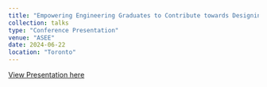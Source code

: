 ```yaml
---
title: "Empowering Engineering Graduates to Contribute towards Designing Safer Generative AI Tools through an Ethics Course"
collection: talks
type: "Conference Presentation"
venue: "ASEE"
date: 2024-06-22
location: "Toronto"
---
```


[View Presentation here](https://drive.google.com/file/d/1UyljopM1Z1ohxrieWIIye9XwiMAlsksL/view?usp=sharing)
